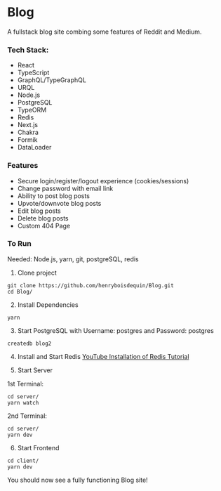 # Blog

A fullstack blog site combing some features of Reddit and Medium.

### Tech Stack:

- React
- TypeScript
- GraphQL/TypeGraphQL
- URQL
- Node.js
- PostgreSQL
- TypeORM
- Redis
- Next.js
- Chakra
- Formik
- DataLoader

### Features

- Secure login/register/logout experience (cookies/sessions)
- Change password with email link
- Ability to post blog posts
- Upvote/downvote blog posts
- Edit blog posts
- Delete blog posts
- Custom 404 Page

### To Run

Needed: Node.js, yarn, git, postgreSQL, redis

1. Clone project

```
git clone https://github.com/henryboisdequin/Blog.git
cd Blog/
```

2. Install Dependencies

```
yarn
```

3. Start PostgreSQL with Username: postgres and Password: postgres

```
createdb blog2
```

4. Install and Start Redis
   <a href="https://www.youtube.com/watch?v=JGvbEk4jtrU">YouTube Installation of Redis Tutorial</a>

5. Start Server

1st Terminal:

```
cd server/
yarn watch
```

2nd Terminal:

```
cd server/
yarn dev
```

6. Start Frontend

```
cd client/
yarn dev
```

You should now see a fully functioning Blog site!
